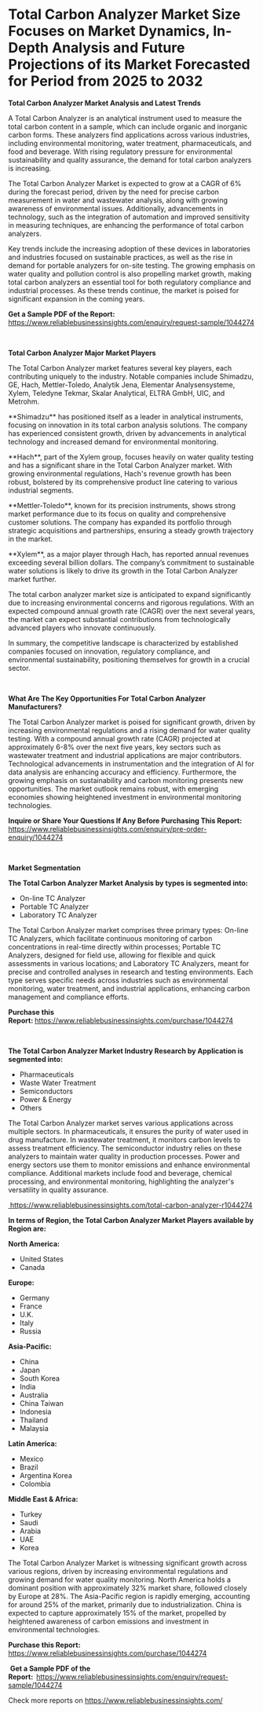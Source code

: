 <p><h1>Total Carbon Analyzer Market Size Focuses on Market Dynamics, In-Depth Analysis and Future Projections of its Market Forecasted for Period from 2025 to 2032</h1></p><p><strong>Total Carbon Analyzer Market Analysis and Latest Trends</strong></p>
<p><p>A Total Carbon Analyzer is an analytical instrument used to measure the total carbon content in a sample, which can include organic and inorganic carbon forms. These analyzers find applications across various industries, including environmental monitoring, water treatment, pharmaceuticals, and food and beverage. With rising regulatory pressure for environmental sustainability and quality assurance, the demand for total carbon analyzers is increasing.</p><p>The Total Carbon Analyzer Market is expected to grow at a CAGR of 6% during the forecast period, driven by the need for precise carbon measurement in water and wastewater analysis, along with growing awareness of environmental issues. Additionally, advancements in technology, such as the integration of automation and improved sensitivity in measuring techniques, are enhancing the performance of total carbon analyzers.</p><p>Key trends include the increasing adoption of these devices in laboratories and industries focused on sustainable practices, as well as the rise in demand for portable analyzers for on-site testing. The growing emphasis on water quality and pollution control is also propelling market growth, making total carbon analyzers an essential tool for both regulatory compliance and industrial processes. As these trends continue, the market is poised for significant expansion in the coming years.</p></p>
<p><strong>Get a Sample PDF of the Report:&nbsp;</strong> <a href="https://www.reliablebusinessinsights.com/enquiry/request-sample/1044274?utm_campaign=3113&utm_medium=2&utm_source=Github&utm_content=ia&utm_term=11042025&utm_id=total-carbon-analyzer">https://www.reliablebusinessinsights.com/enquiry/request-sample/1044274</a></p>
<p>&nbsp;</p>
<p><strong>Total Carbon Analyzer Major Market Players</strong></p>
<p><p>The Total Carbon Analyzer market features several key players, each contributing uniquely to the industry. Notable companies include Shimadzu, GE, Hach, Mettler-Toledo, Analytik Jena, Elementar Analysensysteme, Xylem, Teledyne Tekmar, Skalar Analytical, ELTRA GmbH, UIC, and Metrohm.</p><p>**Shimadzu** has positioned itself as a leader in analytical instruments, focusing on innovation in its total carbon analysis solutions. The company has experienced consistent growth, driven by advancements in analytical technology and increased demand for environmental monitoring.</p><p>**Hach**, part of the Xylem group, focuses heavily on water quality testing and has a significant share in the Total Carbon Analyzer market. With growing environmental regulations, Hach's revenue growth has been robust, bolstered by its comprehensive product line catering to various industrial segments.</p><p>**Mettler-Toledo**, known for its precision instruments, shows strong market performance due to its focus on quality and comprehensive customer solutions. The company has expanded its portfolio through strategic acquisitions and partnerships, ensuring a steady growth trajectory in the market.</p><p>**Xylem**, as a major player through Hach, has reported annual revenues exceeding several billion dollars. The company’s commitment to sustainable water solutions is likely to drive its growth in the Total Carbon Analyzer market further.</p><p>The total carbon analyzer market size is anticipated to expand significantly due to increasing environmental concerns and rigorous regulations. With an expected compound annual growth rate (CAGR) over the next several years, the market can expect substantial contributions from technologically advanced players who innovate continuously.</p><p>In summary, the competitive landscape is characterized by established companies focused on innovation, regulatory compliance, and environmental sustainability, positioning themselves for growth in a crucial sector.</p></p>
<p>&nbsp;</p>
<p><strong>What Are The Key Opportunities For Total Carbon Analyzer Manufacturers?</strong></p>
<p><p>The Total Carbon Analyzer market is poised for significant growth, driven by increasing environmental regulations and a rising demand for water quality testing. With a compound annual growth rate (CAGR) projected at approximately 6-8% over the next five years, key sectors such as wastewater treatment and industrial applications are major contributors. Technological advancements in instrumentation and the integration of AI for data analysis are enhancing accuracy and efficiency. Furthermore, the growing emphasis on sustainability and carbon monitoring presents new opportunities. The market outlook remains robust, with emerging economies showing heightened investment in environmental monitoring technologies.</p></p>
<p><strong>Inquire or Share Your Questions If Any Before Purchasing This Report:</strong> <a href="https://www.reliablebusinessinsights.com/enquiry/pre-order-enquiry/1044274?utm_campaign=3113&utm_medium=2&utm_source=Github&utm_content=ia&utm_term=11042025&utm_id=total-carbon-analyzer">https://www.reliablebusinessinsights.com/enquiry/pre-order-enquiry/1044274</a></p>
<p>&nbsp;</p>
<p><strong>Market Segmentation</strong></p>
<p><strong>The Total Carbon Analyzer Market Analysis by types is segmented into:</strong></p>
<p><ul><li>On-line TC Analyzer</li><li>Portable TC Analyzer</li><li>Laboratory TC Analyzer</li></ul></p>
<p><p>The Total Carbon Analyzer market comprises three primary types: On-line TC Analyzers, which facilitate continuous monitoring of carbon concentrations in real-time directly within processes; Portable TC Analyzers, designed for field use, allowing for flexible and quick assessments in various locations; and Laboratory TC Analyzers, meant for precise and controlled analyses in research and testing environments. Each type serves specific needs across industries such as environmental monitoring, water treatment, and industrial applications, enhancing carbon management and compliance efforts.</p></p>
<p><strong>Purchase this Report:&nbsp;</strong><a href="https://www.reliablebusinessinsights.com/purchase/1044274?utm_campaign=3113&utm_medium=2&utm_source=Github&utm_content=ia&utm_term=11042025&utm_id=total-carbon-analyzer">https://www.reliablebusinessinsights.com/purchase/1044274</a></p>
<p>&nbsp;</p>
<p><strong>The Total Carbon Analyzer Market Industry Research by Application is segmented into:</strong></p>
<p><ul><li>Pharmaceuticals</li><li>Waste Water Treatment</li><li>Semiconductors</li><li>Power & Energy</li><li>Others</li></ul></p>
<p><p>The Total Carbon Analyzer market serves various applications across multiple sectors. In pharmaceuticals, it ensures the purity of water used in drug manufacture. In wastewater treatment, it monitors carbon levels to assess treatment efficiency. The semiconductor industry relies on these analyzers to maintain water quality in production processes. Power and energy sectors use them to monitor emissions and enhance environmental compliance. Additional markets include food and beverage, chemical processing, and environmental monitoring, highlighting the analyzer's versatility in quality assurance.</p></p>
<p><a href="https://www.reliablebusinessinsights.com/total-carbon-analyzer-r1044274?utm_campaign=3113&utm_medium=2&utm_source=Github&utm_content=ia&utm_term=11042025&utm_id=total-carbon-analyzer">&nbsp;https://www.reliablebusinessinsights.com/total-carbon-analyzer-r1044274</a></p>
<p><strong>In terms of Region, the Total Carbon Analyzer Market Players available by Region are:</strong></p>
<p>
    <p> <strong> North America: </strong>
        <ul>
            <li>United States</li>
            <li>Canada</li>
        </ul>
        </p> 
    <p> <strong> Europe: </strong>
        <ul>
            <li>Germany</li>
            <li>France</li>
            <li>U.K.</li>
            <li>Italy</li>
            <li>Russia</li>
        </ul>
        </p> 
    <p> <strong> Asia-Pacific: </strong>
        <ul>
            <li>China</li>
            <li>Japan</li>
            <li>South Korea</li>
            <li>India</li>
            <li>Australia</li>
            <li>China Taiwan</li>
            <li>Indonesia</li>
            <li>Thailand</li>
            <li>Malaysia</li>
        </ul>
        </p> 
    <p> <strong> Latin America: </strong>
        <ul>
            <li>Mexico</li>
            <li>Brazil</li>
            <li>Argentina Korea</li>
            <li>Colombia</li>
        </ul>
        </p> 
    <p> <strong> Middle East & Africa: </strong>
        <ul>
            <li>Turkey</li>
            <li>Saudi</li>
            <li>Arabia</li>
            <li>UAE</li>
            <li>Korea</li>
        </ul>
    </p>
    </p>
<p><p>The Total Carbon Analyzer Market is witnessing significant growth across various regions, driven by increasing environmental regulations and growing demand for water quality monitoring. North America holds a dominant position with approximately 32% market share, followed closely by Europe at 28%. The Asia-Pacific region is rapidly emerging, accounting for around 25% of the market, primarily due to industrialization. China is expected to capture approximately 15% of the market, propelled by heightened awareness of carbon emissions and investment in environmental technologies.</p></p>
<p><strong>Purchase this Report: </strong><a href="https://www.reliablebusinessinsights.com/purchase/1044274?utm_campaign=3113&utm_medium=2&utm_source=Github&utm_content=ia&utm_term=11042025&utm_id=total-carbon-analyzer">https://www.reliablebusinessinsights.com/purchase/1044274</a></p>
<p>&nbsp;<strong>Get a Sample PDF of the Report:&nbsp;&nbsp;</strong><a href="https://www.reliablebusinessinsights.com/enquiry/request-sample/1044274?utm_campaign=3113&utm_medium=2&utm_source=Github&utm_content=ia&utm_term=11042025&utm_id=total-carbon-analyzer">https://www.reliablebusinessinsights.com/enquiry/request-sample/1044274</a></p>
<p><strong></strong></p>
<p>Check more reports on <a href="https://www.reliablebusinessinsights.com/?utm_campaign=3113&utm_medium=2&utm_source=Github&utm_content=ia&utm_term=11042025&utm_id=total-carbon-analyzer">https://www.reliablebusinessinsights.com/</a></p>